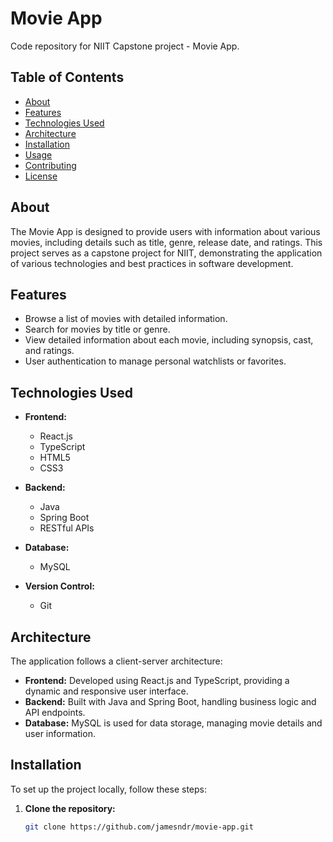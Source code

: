 # Movie App

Code repository for NIIT Capstone project - Movie App.

## Table of Contents

- [About](#about)
- [Features](#features)
- [Technologies Used](#technologies-used)
- [Architecture](#architecture)
- [Installation](#installation)
- [Usage](#usage)
- [Contributing](#contributing)
- [License](#license)

## About

The Movie App is designed to provide users with information about various movies, including details such as title, genre, release date, and ratings. This project serves as a capstone project for NIIT, demonstrating the application of various technologies and best practices in software development.

## Features

- Browse a list of movies with detailed information.
- Search for movies by title or genre.
- View detailed information about each movie, including synopsis, cast, and ratings.
- User authentication to manage personal watchlists or favorites.

## Technologies Used

- **Frontend:**
  - React.js
  - TypeScript
  - HTML5
  - CSS3

- **Backend:**
  - Java
  - Spring Boot
  - RESTful APIs

- **Database:**
  - MySQL

- **Version Control:**
  - Git

## Architecture

The application follows a client-server architecture:

- **Frontend:** Developed using React.js and TypeScript, providing a dynamic and responsive user interface.
- **Backend:** Built with Java and Spring Boot, handling business logic and API endpoints.
- **Database:** MySQL is used for data storage, managing movie details and user information.

## Installation

To set up the project locally, follow these steps:

1. **Clone the repository:**

   ```bash
   git clone https://github.com/jamesndr/movie-app.git
